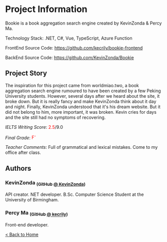 # Project Information

Bookie is a book aggregation search engine created by KevinZonda & Percy Ma.

Technology Stack: .NET, C#, Vue, TypeScript, Azure Function

FrontEnd Source Code: <https://github.com/kecrily/bookie-frontend>

BackEnd Source Code: <https://github.com/KevinZonda/Bookie>

## Project Story

The inspiration for this project came from worldmiao.two, a book aggregation search
engine rumoured to have been created by a few Peking University students. However,
several days after we heard about the site, it broke down. But it is really fancy and
make KevinZonda think about it day and night. Finally, KevinZonda understood that it's
his dream website. But it did not belong to him, more important, it was broken. Kevin
cries for days and the site still had no symptoms of recovering.

_IELTS Writing Score_: <span style="color:red">2.5</span>/9.0

_Final Grade_: <span style="color:red">F<sup>-</sup></span>

_Teacher Comments_: Full of grammatical and lexical mistakes. Come to my
    office after class.

## Authors

### KevinZonda <sub>(GitHub [@ KevinZonda](https://github.com/KevinZonda))</sub>

  API creator. NET developer. B.Sc. Computer Science Student at the University of Birmingham.

### Percy Ma <sub>(GitHub [@ kecrily](https://github.com/kecrily))</sub>

Front-end developer.

[&lt; Back to Home](/)
